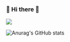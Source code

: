 ### 👋 Hi there 👋

<!--
**qewryy/qewryy** is a ✨ _special_ ✨ repository because its `README.md` (this file) appears on your GitHub profile.

Here are some ideas to get you started:

- 🔭 I’m currently working on ...
- 🌱 I’m currently learning ...
- 👯 I’m looking to collaborate on ...
- 🤔 I’m looking for help with ...
- 💬 Ask me about ...
- 📫 How to reach me: ...
- 😄 Pronouns: ...
- ⚡ Fun fact: ...
-->
<img src="https://img.shields.io/badge/tistory-000000?style=flat-square&logo=Tistory&logoColor=white"/>

![Anurag's GitHub stats](https://github-readme-stats.vercel.app/api?username=qewryy&show_icons=true&theme=radical)

